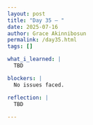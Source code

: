 ```yaml
---
layout: post
title: "Day 35 – "
date: 2025-07-16
author: Grace Akinnibosun
permalink: /day35.html
tags: []

what_i_learned: |
  TBD

blockers: |
  No issues faced.

reflection: |
  TBD
 
---
```


